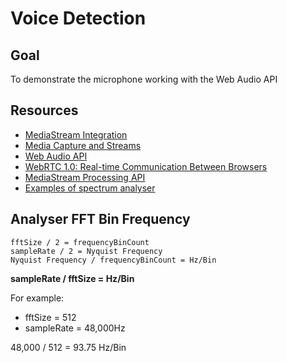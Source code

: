 # Voice Detection

## Goal

To demonstrate the microphone working with the Web Audio API


## Resources

* [MediaStream Integration](https://dvcs.w3.org/hg/audio/raw-file/tip/webaudio/webrtc-integration.html)
* [Media Capture and Streams](http://www.w3.org/TR/mediacapture-streams/)
* [Web Audio API](http://www.w3.org/TR/webaudio/)
* [WebRTC 1.0: Real-time Communication Between Browsers](http://www.w3.org/TR/webrtc/)
* [MediaStream Processing API](https://dvcs.w3.org/hg/audio/raw-file/tip/streams/StreamProcessing.html)
* [Examples of spectrum analyser](https://github.com/josdirksen/smartjava/tree/master/webaudio)


## Analyser FFT Bin Frequency

```
fftSize / 2 = frequencyBinCount
sampleRate / 2 = Nyquist Frequency
Nyquist Frequency / frequencyBinCount = Hz/Bin
```

**sampleRate / fftSize = Hz/Bin**

For example:
* fftSize = 512
* sampleRate = 48,000Hz

48,000 / 512 = 93.75 Hz/Bin
